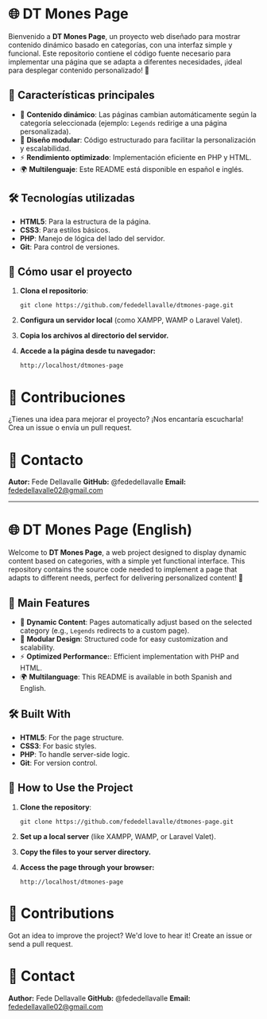 # 🌐 DT Mones Page

Bienvenido a **DT Mones Page**, un proyecto web diseñado para mostrar contenido dinámico basado en categorías, con una interfaz simple y funcional. Este repositorio contiene el código fuente necesario para implementar una página que se adapta a diferentes necesidades, ¡ideal para desplegar contenido personalizado! 🚀

## 📌 Características principales

- 📄 **Contenido dinámico**: Las páginas cambian automáticamente según la categoría seleccionada (ejemplo: `Legends` redirige a una página personalizada).
- 🎯 **Diseño modular**: Código estructurado para facilitar la personalización y escalabilidad.
- ⚡ **Rendimiento optimizado**: Implementación eficiente en PHP y HTML.
- 🌍 **Multilenguaje**: Este README está disponible en español e inglés.

## 🛠️ Tecnologías utilizadas

- **HTML5**: Para la estructura de la página.
- **CSS3**: Para estilos básicos.
- **PHP**: Manejo de lógica del lado del servidor.
- **Git**: Para control de versiones.

## 🚀 Cómo usar el proyecto

1. **Clona el repositorio**:
   ```
   git clone https://github.com/fededellavalle/dtmones-page.git

2. **Configura un servidor local** (como XAMPP, WAMP o Laravel Valet).

3. **Copia los archivos al directorio del servidor.**

4. **Accede a la página desde tu navegador:**
   ```
   http://localhost/dtmones-page

# 🤝 Contribuciones

¿Tienes una idea para mejorar el proyecto? ¡Nos encantaría escucharla!
Crea un issue o envía un pull request.

# 📧 Contacto

**Autor:** Fede Dellavalle
**GitHub:** @fededellavalle
**Email:** fededellavalle02@gmail.com

---------------------------------------------

# 🌐 DT Mones Page (English)

Welcome to **DT Mones Page**, a web project designed to display dynamic content based on categories, with a simple yet functional interface. This repository contains the source code needed to implement a page that adapts to different needs, perfect for delivering personalized content! 🚀

## 📌 Main Features

- 📄 **Dynamic Content**: Pages automatically adjust based on the selected category (e.g., `Legends` redirects to a custom page).
- 🎯 **Modular Design**: Structured code for easy customization and scalability.
- ⚡ **Optimized Performance:**: Efficient implementation with PHP and HTML.
- 🌍 **Multilanguage**: This README is available in both Spanish and English.

## 🛠️ Built With

- **HTML5**: For the page structure.
- **CSS3**: For basic styles.
- **PHP**: To handle server-side logic.
- **Git**: For version control.

## 🚀 How to Use the Project

1. **Clone the repository**:
   ```
   git clone https://github.com/fededellavalle/dtmones-page.git

2. **Set up a local server** (like XAMPP, WAMP, or Laravel Valet).

3. **Copy the files to your server directory.**

4. **Access the page through your browser:**
   ```
   http://localhost/dtmones-page

# 🤝 Contributions

Got an idea to improve the project? We'd love to hear it!
Create an issue or send a pull request.

# 📧 Contact

**Author:** Fede Dellavalle
**GitHub:** @fededellavalle
**Email:** fededellavalle02@gmail.com
